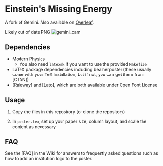 # Einstein's Missing Energy

A fork of Gemini. Also available on [Overleaf](https://www.overleaf.com/latex/templates/unofficial-poster-template-for-university-of-cambridge/mtjqrnmghxsc).

Likely out of date PNG
![gemini_cam](poster.png)


## Dependencies

* Modern Physics
    * You also need `latexmk` if you want to use the provided `Makefile`
* LaTeX package dependencies including beamerposter (these usually come with
  your TeX installation, but if not, you can get them from [CTAN])
* [Raleway] and [Lato], which are both available under Open Font License

## Usage

1. Copy the files in this repository (or clone the repository)

1. In `poster.tex`, set up your paper size, column layout, and scale the
   content as necessary


## FAQ

See the [FAQ] in the Wiki for answers to frequently asked questions such as how
to add an institution logo to the poster.

